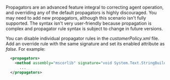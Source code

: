 <!--
title: "Level 2 Rules - Propagator Rules"
description: "Information on .NET Instrumentation Propagator Rules"
tags: "installation policy customization rules level agent .Net instrumentation propagator"
-->

Propagators are an advanced feature integral to correcting agent operation, and overriding any of the default propagators is highly discouraged. You may need to add new propagators, although this scenario isn't fully supported. The syntax isn't very user-friendly because propagation is complex and propagator rule syntax is subject to change in future versions.

You can disable individual propagator rules in the *customerPolicy.xml* file. Add an override rule with the same signature and set its enabled attribute as *false*. For example:

```xml
  <propagators>
    <method assembly="mscorlib" signature="void System.Text.StringBuilder..ctor(System.String)" enabled="false" />
      ...
  </propagators>  
```
